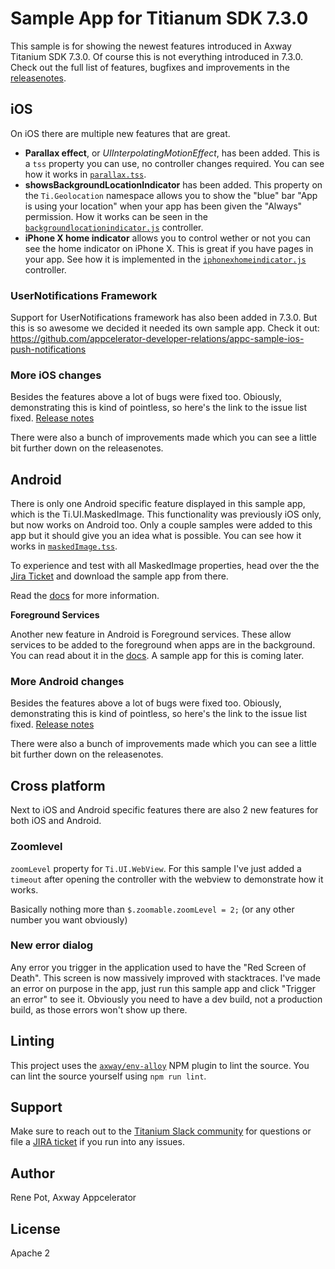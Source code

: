 # Sample App for Titianum SDK 7.3.0

This sample is for showing the newest features introduced in Axway Titanium SDK 7.3.0. Of course this is not everything introduced in 7.3.0. Check out the full list of features, bugfixes and improvements in the [releasenotes](https://docs.appcelerator.com/platform/latest/#!/guide/Titanium_SDK_7.3.0.RC_Release_Note). 

## iOS
On iOS there are multiple new features that are great. 

- **Parallax effect**, or *UIInterpolatingMotionEffect*, has been added. This is a `tss` property you can use, no controller changes required. You can see how it works in [`parallax.tss`](https://github.com/appcelerator-developer-relations/appc-sample-ti730/blob/master/app/styles/ios/parallax.tss#L8).
- **showsBackgroundLocationIndicator** has been added. This property on the `Ti.Geolocation` namespace allows you to show the "blue" bar "App is using your location" when your app has been given the "Always" permission. How it works can be seen in the [`backgroundlocationindicator.js`](https://github.com/appcelerator-developer-relations/appc-sample-ti730/blob/master/app/controllers/ios/backgroundlocationindicator.js) controller.
- **iPhone X home indicator** allows you to control wether or not you can see the home indicator on iPhone X. This is great if you have pages in your app. See how it is implemented in the [`iphonexhomeindicator.js`](https://github.com/appcelerator-developer-relations/appc-sample-ti730/blob/master/app/controllers/ios/iphonexhomeindicator.js) controller.


### UserNotifications Framework
Support for UserNotifications framework has also been added in 7.3.0. But this is so awesome we decided it needed its own sample app. Check it out: <https://github.com/appcelerator-developer-relations/appc-sample-ios-push-notifications>

### More iOS changes

Besides the features above a lot of bugs were fixed too. Obiously, demonstrating this is kind of pointless, so here's the link to the issue list fixed. [Release notes](https://docs.appcelerator.com/platform/latest/#!/guide/Titanium_SDK_7.3.0.RC_Release_Note-section-src-56300461_TitaniumSDK7.3.0.RCReleaseNote-iOSplatform.1)

There were also a bunch of improvements made which you can see a little bit further down on the releasenotes.

## Android
There is only one Android specific feature displayed in this sample app, which is the Ti.UI.MaskedImage. This functionality was previously iOS only, but now works on Android too. Only a couple samples were added to this app but it should give you an idea what is possible. You can see how it works in [`maskedImage.tss`](https://github.com/appcelerator-developer-relations/appc-sample-ti730/blob/master/app/styles/android/maskedImage.tss). 

To experience and test with all MaskedImage properties, head over the the [Jira Ticket](https://jira.appcelerator.org/browse/TIMOB-17363) and download the sample app from there.

Read the [docs](https://docs.appcelerator.com/platform/latest/#!/api/Titanium.UI.MaskedImage) for more information.

**Foreground Services**

Another new feature in Android is Foreground services. These allow services to be added to the foreground when apps are in the background. You can read about it in the [docs](https://docs.appcelerator.com/platform/latest/#!/api/Titanium.Android.Service-method-foregroundNotify). A sample app for this is coming later.


### More Android changes
Besides the features above a lot of bugs were fixed too. Obiously, demonstrating this is kind of pointless, so here's the link to the issue list fixed. [Release notes](https://docs.appcelerator.com/platform/latest/#!/guide/Titanium_SDK_7.3.0.RC_Release_Note-section-src-56300461_TitaniumSDK7.3.0.RCReleaseNote-Androidplatform.1)

There were also a bunch of improvements made which you can see a little bit further down on the releasenotes.

## Cross platform
Next to iOS and Android specific features there are also 2 new features for both iOS and Android. 


### Zoomlevel
 `zoomLevel` property for `Ti.UI.WebView`.  For this sample I've just added a `timeout` after opening the controller with the webview to demonstrate how it works. 

Basically nothing more than `$.zoomable.zoomLevel = 2;` (or any other number you want obviously)

### New error dialog
Any error you trigger in the application used to have the "Red Screen of Death". This screen is now massively improved with stacktraces. I've made an error on purpose in the app, just run this sample app and click "Trigger an error" to see it. Obviously you need to have a dev build, not a production build, as those errors won't show up there.

## Linting

This project uses the [`axway/env-alloy`](https://github.com/appcelerator/eslint-config-axway#alloy-apps) NPM plugin
to lint the source. You can lint the source yourself using `npm run lint`.

## Support

Make sure to reach out to the [Titanium Slack community](http://tislack.org) for questions or file a [JIRA ticket](https://jira.appcelerator.org)
if you run into any issues.

## Author

Rene Pot, Axway Appcelerator

## License

Apache 2
